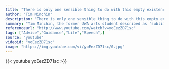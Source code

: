```yaml
---
title: "There is only one sensible thing to do with this empty existence and that is to fill it.  And in my opinion (until I change it), life is best filled by learning as much as you can about as much as you can, taking pride in whatever you’re doing, having compassion, sharing ideas..."
author: "Tim Minchin"
description: "There is only one sensible thing to do with this empty existence and that is to fill it.  And in my opinion (until I change it), life is best filled by learning as much as you can about as much as you can, taking pride in whatever you’re doing, having compassion, sharing ideas... - Tim Minchin quotes from GetInspired365.com"
summary: "Tim Minchin, the former UWA arts student described as 'sublimely talented, witty, smart and unabashedly offensive' in a musical career that has taken the world by storm, is awarded an honorary doctorate by The University of Western Australia."
referenceurl: "http://www.youtube.com/watch?v=yoEezZD71sc"
tags: ["Advice","Guidance","Life","Speech",]
source: "youtube"
videoid: "yoEezZD71sc"
image: "https://img.youtube.com/vi/yoEezZD71sc/0.jpg"
---
```


{{< youtube yoEezZD71sc >}}
